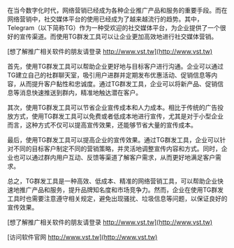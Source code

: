 在当今数字化时代，网络营销已经成为各种企业推广产品和服务的重要手段。而在网络营销中，社交媒体平台的使用已经成为了越来越流行的趋势。其中，Telegram（以下简称TG）作为一种受欢迎的社交媒体平台，为企业提供了一个很好的宣传渠道。而使用TG群发工具可以让企业更加高效地进行社交媒体营销。

[想了解推广相关软件的朋友请登录 http://www.vst.tw](http://www.vst.tw)

首先，使用TG群发工具可以帮助企业更好地与目标客户进行沟通。企业可以通过TG建立自己的社群聊天室，吸引用户进群并定期发布优惠活动、促销信息等内容，从而提升客户黏性和忠诚度。通过TG群发工具，企业可以将新产品、促销信息等消息快速推送到群内，精准地触达潜在客户。

其次，使用TG群发工具可以节省企业宣传成本和人力成本。相比于传统的广告投放方式，使用TG群发工具可以免费或者低成本地进行宣传，尤其是对于小型企业而言，这种方式不仅可以提高宣传效果，还能够节省大量的宣传成本。

最后，使用TG群发工具可以提高企业的宣传效果。通过TG群发工具，企业可以针对不同的目标客户制定不同的营销策略，并灵活地调整宣传内容和方式。同时，企业也可以通过群内用户互动、反馈等渠道了解客户需求，从而更好地满足客户需求。

总之，TG群发工具是一种高效、低成本、精准的网络营销工具，可以帮助企业快速地推广产品和服务，提升品牌知名度和市场竞争力。然而，企业在使用TG群发工具时也需要注意遵守相关规定，避免出现骚扰、垃圾信息等问题，以保证良好的宣传效果。

[想了解推广相关软件的朋友请登录 http://www.vst.tw](http://www.vst.tw)


[访问软件官网 http://www.vst.tw](http://www.vst.tw)

